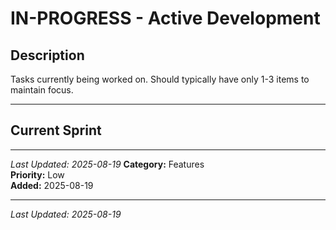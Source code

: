 # IN-PROGRESS - Active Development

## Description
Tasks currently being worked on. Should typically have only 1-3 items to maintain focus.

---

## Current Sprint

<!-- Tasks being actively developed -->

---
*Last Updated: 2025-08-19*
**Category:** Features  
**Priority:** Low  
**Added:** 2025-08-19  


---
*Last Updated: 2025-08-19*
